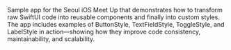 Sample app for the Seoul iOS Meet Up that demonstrates how to transform raw SwiftUI code into reusable components and finally into custom styles. The app includes examples of ButtonStyle, TextFieldStyle, ToggleStyle, and LabelStyle in action—showing how they improve code consistency, maintainability, and scalability.
